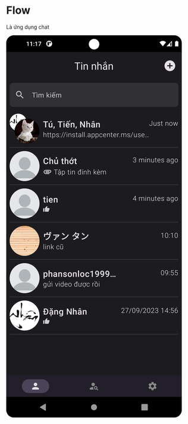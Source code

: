 # Flow
Là ứng dụng chat

![Mô tả hình ảnh](https://github.com/phamviettu3009/flow-folder/blob/main/flow-img/message.png)
